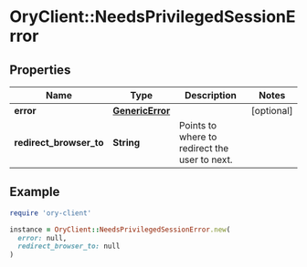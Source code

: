 # OryClient::NeedsPrivilegedSessionError

## Properties

| Name | Type | Description | Notes |
| ---- | ---- | ----------- | ----- |
| **error** | [**GenericError**](GenericError.md) |  | [optional] |
| **redirect_browser_to** | **String** | Points to where to redirect the user to next. |  |

## Example

```ruby
require 'ory-client'

instance = OryClient::NeedsPrivilegedSessionError.new(
  error: null,
  redirect_browser_to: null
)
```

